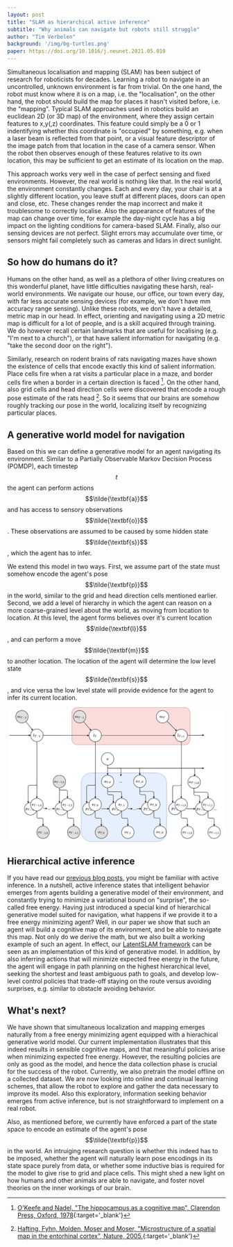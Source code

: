 ```yaml
---
layout: post
title: "SLAM as hierarchical active inference"
subtitle: "Why animals can navigate but robots still struggle"
author: "Tim Verbelen"
background: '/img/bg-turtles.png'
paper: https://doi.org/10.1016/j.neunet.2021.05.010
---
```


Simultaneous localisation and mapping (SLAM) has been subject of research for roboticists for decades. Learning a robot to navigate in an uncontrolled, unknown environment is far from trivial. On the one hand, the robot must know where it is on a map, i.e. the "localisation", on the other hand, the robot should build the map for places it hasn't visited before, i.e. the "mapping". Typical SLAM approaches used in robotics build an euclidean 2D (or 3D map) of the environment, where they assign certain features to x,y(,z) coordinates. This feature could simply be a 0 or 1 indentifying whether this coordinate is "occupied" by something, e.g. when a laser beam is reflected from that point, or a visual feature descriptor of the image patch from that location in the case of a camera sensor. When the robot then observes enough of these features relative to its own location, this may be sufficient to get an estimate of its location on the map.

This approach works very well in the case of perfect sensing and fixed environments. However, the real world is nothing like that. In the real world, the environment constantly changes. Each and every day, your chair is at a slightly different location, you leave stuff at different places, doors can open and close, etc. These changes render the map incorrect and make it troublesome to correctly localise. Also the appearance of features of the map can change over time, for example the day-night cycle has a big impact on the lighting conditions for camera-based SLAM. Finally, also our sensing devices are not perfect. Slight errors may accumulate over time, or sensors might fail completely such as cameras and lidars in direct sunlight. 

## So how do humans do it?

Humans on the other hand, as well as a plethora of other living creatures on this wonderful planet, have little difficulties navigating these harsh, real-world environments. We navigate our house, our office, our town every day, with far less accurate sensing devices (for example, we don't have mm accuracy range sensing). Unlike these robots, we don't have a detailed, metric map in our head. In effect, orienting and navigating using a 2D metric map is difficult for a lot of people, and is a skill acquired through training. We do however recall certain landmarks that are useful for localising (e.g. "I'm next to a church"), or that have salient information for navigating (e.g. "take the second door on the right").

Similarly, research on rodent brains of rats navigating mazes have shown the existence of cells that encode exactly this kind of salient information. Place cells fire when a rat visits a particular place in a maze, and border cells fire when a border in a certain direction is faced [^1]. On the other hand, also grid cells and head direction cells were discovered that encode a rough pose estimate of the rats head [^2]. So it seems that our brains are somehow roughly tracking our pose in the world, localizing itself by recognizing particular places.

## A generative world model for navigation

Based on this we can define a generative model for an agent navigating its environment. Similar to a Partially Observable Markov Decision Process (POMDP), each timestep $$t$$ the agent can perform actions $$\tilde{\textbf{a}}$$ and has access to sensory observations $$\tilde{\textbf{o}}$$. These observations are assumed to be caused by some hidden state $$\tilde{\textbf{s}}$$, which the agent has to infer.

We extend this model in two ways. First, we assume part of the state must somehow encode the agent's pose $$\tilde{\textbf{p}}$$ in the world, similar to the grid and head direction cells mentioned earlier. Second, we add a level of hierarchy in which the agent can reason on a more coarse-grained level about the world, as moving from location to location. At this level, the agent forms believes over it's current location $$\tilde{\textbf{l}}$$, and can perform a move $$\tilde{\textbf{m}}$$ to another location. The location of the agent will determine the low level state $$\tilde{\textbf{s}}$$, and vice versa the low level state will provide evidence for the agent to infer its current location.

<img width="640" src="/img/06_model.png">

## Hierarchical active inference

If you have read our [previous blog posts](https://thesmartrobot.github.io/2020/05/27/active-inference.html), you might be familiar with active inference. In a nutshell, active inference states that intelligent behavior emerges from agents building a generative model of their environment, and constantly trying to minimize a variational bound on "surprise", the so-called free energy. Having just introduced a special kind of hierarchical generative model suited for navigation, what happens if we provide it to a free energy minimizing agent? Well, in our paper we show that such an agent will build a cognitive map of its environment, and be able to navigate this map. Not only do we derive the math, but we also built a working example of such an agent. In effect, our [LatentSLAM framework](https://thesmartrobot.github.io/2021/05/11/latentslam.html) can be seen as an implementation of this kind of generative model. In addition, by also inferring actions that will minimize expected free energy in the future, the agent will engage in path planning on the highest hierarchical level, seeking the shortest and least ambiguous path to goals, and develop low-level control policies that trade-off staying on the route versus avoiding surprises, e.g. similar to obstacle avoiding behavior.

## What's next?

We have shown that simultaneous localization and mapping emerges naturally from a free energy minimizing agent equipped with a hierachical generative world model. Our current implementation illustrates that this indeed results in sensible cognitive maps, and that meaningful policies arise when minimizing expected free energy. However, the resulting policies are only as good as the model, and hence the data collection phase is crucial for the success of the robot. Currently, we also pretrain the model offline on a collected dataset. We are now looking into online and continual learning schemes, that allow the robot to explore and gather the data necessary to improve its model. Also this exploratory, information seeking behavior emerges from active inference, but is not straightforward to implement on a real robot.

Also, as mentioned before, we currently have enforced a part of the state space to encode an estimate of the agent's pose $$\tilde{\textbf{p}}$$ in the world. An intruiging research question is whether this indeed has to be imposed, whether the agent will naturally learn pose encodings in its state space purely from data, or whether some inductive bias is required for the model to give rise to grid and place cells. This might shed a new light on how humans and other animals are able to navigate, and foster novel theories on the inner workings of our brain.

[^1]: [O'Keefe and Nadel, "The hippocampus as a cognitive map", Clarendon Press, Oxford, 1978](https://discovery.ucl.ac.uk/id/eprint/10103569/1/HCMComplete.pdf){:target='_blank'}

[^2]: [Hafting, Fyhn, Molden, Moser and Moser, "Microstructure of a spatial map in the entorhinal cortex", Nature, 2005.](https://www.nature.com/articles/nature03721){:target='_blank'}






